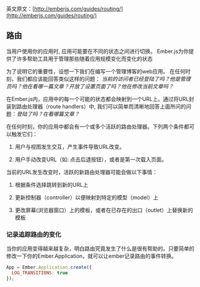 英文原文：[http://emberjs.com/guides/routing/](http://emberjs.com/guides/routing/)

## 路由

当用户使用你的应用时, 应用可能要在不同的状态之间进行切换。
Ember.js为你提供了许多帮助工具用于管理那些随着应用规模变化而变化的状态

为了说明它的重要性，设想一下我们在编写一个管理博客的web应用。
在任何时刻，我们都应该能回答类似这样的问题：
_当前的访问者已经登陆了吗？他是管理员吗？他在看哪一篇文章？开放了设置页面了吗？他在修改当前文章吗？_

在Ember.js内，应用中的每一个可能的状态都会映射到一个URL上。通过将URL封装到路由处理器（route
handlers）中, 我们可以简单而清晰地回答上面所问的问题：_登陆了吗？在看哪篇文章？_

在任何时刻，你的应用中都会有一个或多个活跃的路由处理器。下列两个条件都可以触发它们：

1. 用户与视图发生交互，产生事件导致URL改变。

2. 用户手动改变URL（如: 点击后退按钮），或者是第一次载入页面。

当前的URL发生改变时，活跃的新路由处理器可能会做以下事情：

1. 根据条件选择跳转到新的URL上

2. 更新控制器（controller）以便映射到特定的模型（model）上

3. 更改屏幕(浏览器窗口）上的模板，或者在已存在的出口（outlet）上替换新的模板

### 记录追踪路由的变化

当你的应用变得越来越复杂，明白路由究竟发生了什么是很有帮助的。只要简单的修改一下你的Ember.Application，就可以让ember记录路由的事件转换。

```javascript
App = Ember.Application.create({
  LOG_TRANSITIONS: true
});
```
